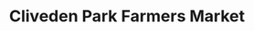 ---
title: "Cliveden Park Farmers Market"
url: /philadelphia/cliveden-park-farmers-market/
shop: Hofladen
---